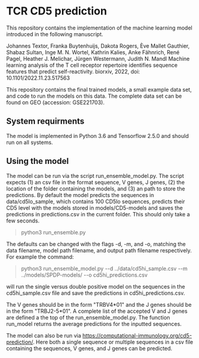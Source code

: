 # TCR CD5 prediction
This repository contains the implementation of the machine learning model introduced in the following manuscript. 

Johannes Textor, Franka Buytenhuijs, Dakota Rogers, Ève Mallet Gauthier, Shabaz Sultan, Inge M. N. Wortel, Kathrin Kalies, Anke Fähnrich, René Pagel, Heather J. Melichar, Jürgen Westermann, Judith N. Mandl
Machine learning analysis of the T cell receptor repertoire identifies sequence
features that predict self-reactivity.
biorxiv, 2022, doi: 10.1101/2022.11.23.517563

This repository contains the final trained models, a small example data set, and code to run the models on this data. The complete data set can be found on GEO (accession: GSE221703). 

## System requirments
The model is implemented in Python 3.6 and Tensorflow 2.5.0 and should run on all systems.  


## Using the model
The model can be run via the script run_ensemble_model.py. The script expects (1) an csv file in the format sequence, V genes, J genes, (2) the location of the folder containing the models, and (3) an path to store the predictions. By default the model predicts the sequences in data/cd5lo_sample, which contains 100 CD5lo sequences, predicts their CD5 level with the models stored in models/CD5-models and saves the predictions in predictions.csv in the current folder. This should only take a few seconds. 

> python3 run_ensemble.py

The defaults can be changed with the flags -d, -m, and -o, matching the data filename, model path filename, and output path filename respectively. For example the command:

> python3 run_ensemble_model.py --d ../data/cd5hi_sample.csv --m ../models/SPDP-models/ --o cd5hi_predictions.csv

will run the single versus double positive model on the sequences in the cd5hi_sample.csv file and save the predictions in cd5hi_predictions.csv. 

The V genes should be in the form "TRBV4\*01" and the J genes should be in the form "TRBJ2-5\*01". A complete list of the accepted V and J genes are defined a the top of the run_ensemble_model.py. The function run_model returns the average predictions for the inputted sequences. 

The model can also be run via https://computational-immunology.org/cd5-prediction/. Here both a single sequence or multiple sequences in a csv file containing the sequences, V genes, and J genes can be predicted. 

